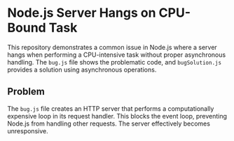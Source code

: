 # Node.js Server Hangs on CPU-Bound Task

This repository demonstrates a common issue in Node.js where a server hangs when performing a CPU-intensive task without proper asynchronous handling.  The `bug.js` file shows the problematic code, and `bugSolution.js` provides a solution using asynchronous operations.

## Problem

The `bug.js` file creates an HTTP server that performs a computationally expensive loop in its request handler. This blocks the event loop, preventing Node.js from handling other requests. The server effectively becomes unresponsive.